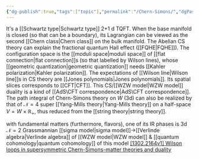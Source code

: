```yaml
---
{"dg-publish":true,"tags":["topic"],"permalink":"/Chern-Simons/","dgPassFrontmatter":true,"created":"2024-11-24T14:21:12.350+01:00","updated":"2025-05-24T16:08:23.008+02:00"}
---
```



It's a [[Schwartz type\|Schwartz type]] 2+1 d TQFT. When the base manifold is closed (so that can be a boundary), its Lagrangian can be viewed as the second [[Chern class\|Chern class]] on the bulk manifold.
The Abelian CS theory can explain the fractional quantum Hall effect ([[FQHE\|FQHE]]).
The configuration space is the [[moduli space\|moduli space]] of [[flat connection\|flat connection]]s (so that labelled by Wilson lines), whose [[geometric quantization\|geometric quantization]] needs [[Kahler polarization\|Kahler polarization]]. The expectations of [[Wilson line\|Wilson line]]s in CS theory are [[Jones polynomials\|Jones polynomials]].
Its spatial slices corresponds to [[CFT\|CFT]]. This CS/[[WZW model\|WZW model]] duality is a kind of [[AdS\CFT correspondence\|AdS\CFT correspondence]].
The path integral of Chern-Simons theory on $W$ (3d) can also be realized by that of $\mathscr{N}=4$ super [[Yang-Mills theory\|Yang-Mills theory]] on a half-space $V=W\times \mathbb{R}_{+}$, thus reduced from the [[string theory\|string theory]].

with fundamental matters (furthermore, flavors), one of its IR phases is 3d $\mathscr{N}=2$ Grassmannian [[sigma model\|sigma model]]$\rightarrow$[[Verlinde algebra\|Verlinde algebra]] of [[WZW model\|WZW model]] & [[quantum cohomology\|quantum cohomology]] of this model [[1302.2164v1] Wilson loops in supersymmetric Chern-Simons-matter theories and duality](https://arxiv.org/abs/1302.2164v1)